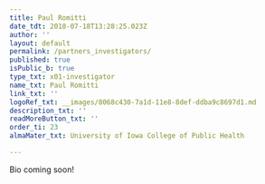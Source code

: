 ```yaml
---
title: Paul Romitti
date_tdt: 2018-07-18T13:28:25.023Z
author: ''
layout: default
permalink: /partners_investigators/
published: true
isPublic_b: true
type_txt: x01-investigator
name_txt: Paul Romitti
link_txt: ''
logoRef_txt: __images/8068c430-7a1d-11e8-8def-ddba9c8697d1.md
description_txt: ''
readMoreButton_txt: ''
order_ti: 23
almaMater_txt: University of Iowa College of Public Health

---
```


Bio coming soon! 
